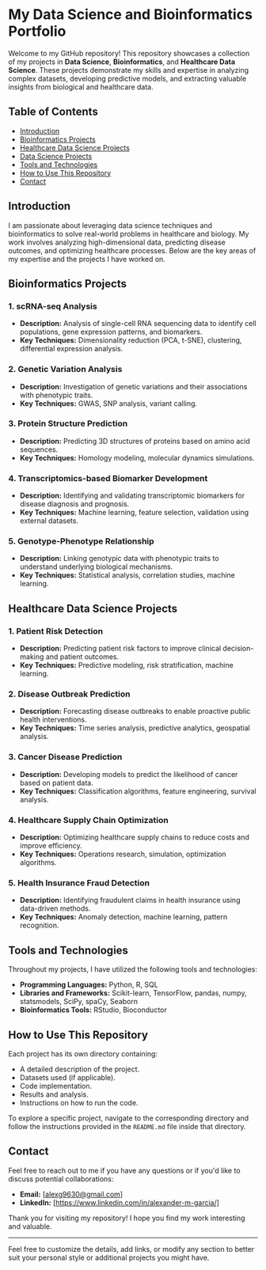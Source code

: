 # My Data Science and Bioinformatics Portfolio

Welcome to my GitHub repository! This repository showcases a collection of my projects in **Data Science**, **Bioinformatics**, and **Healthcare Data Science**. These projects demonstrate my skills and expertise in analyzing complex datasets, developing predictive models, and extracting valuable insights from biological and healthcare data.

## Table of Contents
- [Introduction](#introduction)
- [Bioinformatics Projects](#bioinformatics-projects)
- [Healthcare Data Science Projects](#healthcare-data-science-projects)
- [Data Science Projects](#data-science-projects)
- [Tools and Technologies](#tools-and-technologies)
- [How to Use This Repository](#how-to-use-this-repository)
- [Contact](#contact)

## Introduction
I am passionate about leveraging data science techniques and bioinformatics to solve real-world problems in healthcare and biology. My work involves analyzing high-dimensional data, predicting disease outcomes, and optimizing healthcare processes. Below are the key areas of my expertise and the projects I have worked on.

## Bioinformatics Projects
### 1. scRNA-seq Analysis
- **Description:** Analysis of single-cell RNA sequencing data to identify cell populations, gene expression patterns, and biomarkers.
- **Key Techniques:** Dimensionality reduction (PCA, t-SNE), clustering, differential expression analysis.
  
### 2. Genetic Variation Analysis
- **Description:** Investigation of genetic variations and their associations with phenotypic traits.
- **Key Techniques:** GWAS, SNP analysis, variant calling.

### 3. Protein Structure Prediction
- **Description:** Predicting 3D structures of proteins based on amino acid sequences.
- **Key Techniques:** Homology modeling, molecular dynamics simulations.

### 4. Transcriptomics-based Biomarker Development
- **Description:** Identifying and validating transcriptomic biomarkers for disease diagnosis and prognosis.
- **Key Techniques:** Machine learning, feature selection, validation using external datasets.

### 5. Genotype-Phenotype Relationship
- **Description:** Linking genotypic data with phenotypic traits to understand underlying biological mechanisms.
- **Key Techniques:** Statistical analysis, correlation studies, machine learning.

## Healthcare Data Science Projects
### 1. Patient Risk Detection
- **Description:** Predicting patient risk factors to improve clinical decision-making and patient outcomes.
- **Key Techniques:** Predictive modeling, risk stratification, machine learning.

### 2. Disease Outbreak Prediction
- **Description:** Forecasting disease outbreaks to enable proactive public health interventions.
- **Key Techniques:** Time series analysis, predictive analytics, geospatial analysis.

### 3. Cancer Disease Prediction
- **Description:** Developing models to predict the likelihood of cancer based on patient data.
- **Key Techniques:** Classification algorithms, feature engineering, survival analysis.

### 4. Healthcare Supply Chain Optimization
- **Description:** Optimizing healthcare supply chains to reduce costs and improve efficiency.
- **Key Techniques:** Operations research, simulation, optimization algorithms.

### 5. Health Insurance Fraud Detection
- **Description:** Identifying fraudulent claims in health insurance using data-driven methods.
- **Key Techniques:** Anomaly detection, machine learning, pattern recognition.

## Tools and Technologies
Throughout my projects, I have utilized the following tools and technologies:
- **Programming Languages:** Python, R, SQL
- **Libraries and Frameworks:** Scikit-learn, TensorFlow, pandas, numpy, statsmodels, SciPy, spaCy, Seaborn
- **Bioinformatics Tools:** RStudio, Bioconductor

## How to Use This Repository
Each project has its own directory containing:
- A detailed description of the project.
- Datasets used (if applicable).
- Code implementation.
- Results and analysis.
- Instructions on how to run the code.

To explore a specific project, navigate to the corresponding directory and follow the instructions provided in the `README.md` file inside that directory.

## Contact
Feel free to reach out to me if you have any questions or if you'd like to discuss potential collaborations:
- **Email:** [alexg9630@gmail.com]
- **LinkedIn:** [https://www.linkedin.com/in/alexander-m-garcia/]

Thank you for visiting my repository! I hope you find my work interesting and valuable.

---

Feel free to customize the details, add links, or modify any section to better suit your personal style or additional projects you might have.
